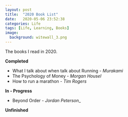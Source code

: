 ```yaml
---
layout: post
title:  "2020 Book List"
date:   2020-05-06 23:52:38
categories: Life
tags: [Life, Learning, Books]
image:
  background: witewall_3.png
---
```

The books I read in 2020.

**Completed**

- What I talk about when talk about Running  - _Murakami_
- The Psychology of Money - _Morgan Housel_
- How to run a marathon - _Tim Rogers_

**In - Progress**

- Beyond Order - _Jordan Peterson__

**Unfinished**

